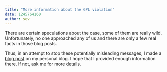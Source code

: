 ```yaml
---
title: "More information about the GPL violation"
date: 1245764160
author: sev
---
```


There are certain speculations about the case, some of them are really wild. Unfortunately, no one approached any of us and there are only a few real facts in those blog posts.

Thus, in an attempt to stop these potentially misleading messages, I made a [blog post](http://sev-notes.blogspot.com/2009/06/gpl-scummvm-and-violations.html) on my personal blog. I hope that I provided enough information there. If not, ask me for more details.
